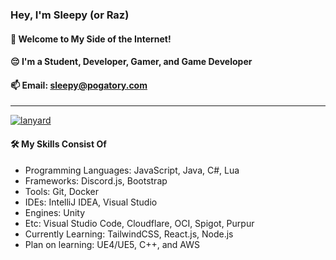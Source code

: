 <h3><b>Hey, I'm Sleepy (or Raz)</b></h3>
<h4>👋 Welcome to My Side of the Internet!</h4>
<h4>😔 I'm a Student, Developer, Gamer, and Game Developer</h4>
<h4>📫 Email: <a href="mailto:sleepy@pogatory.com">sleepy@pogatory.com</a></h4>
<hr/>

<a href="https://pogatory.com">
    <img alt="lanyard" src="https://lanyard.cnrad.dev/api/321798617776259073?theme=dark&animated=false&hideDiscrim=true&borderRadius=8px&idleMessage=Probably%20doing%20something%20else..."/>
</a>


<h4>🛠️ My Skills Consist Of</h4>
<ul>
    <li>Programming Languages: JavaScript, Java, C#, Lua</li>
    <li>Frameworks: Discord.js, Bootstrap</li>
    <li>Tools: Git, Docker</li>
    <li>IDEs: IntelliJ IDEA, Visual Studio</li>
    <li>Engines: Unity</li>
    <li>Etc: Visual Studio Code, Cloudflare, OCI, Spigot, Purpur</li>
    <li>Currently Learning: TailwindCSS, React.js, Node.js</li>
    <li>Plan on learning: UE4/UE5, C++, and AWS</li>
</ul>
